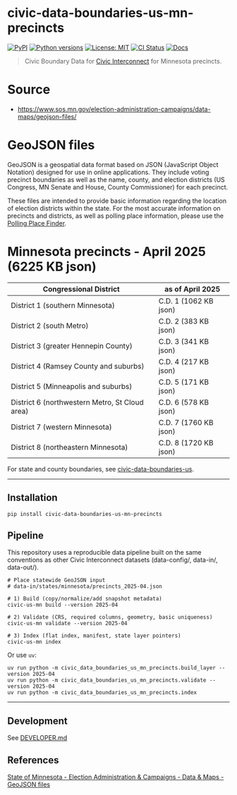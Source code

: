 # civic-data-boundaries-us-mn-precincts

[![PyPI](https://img.shields.io/pypi/v/civic-data-boundaries-us-mn-precincts.svg)](https://pypi.org/project/civic-data-boundaries-us-mn-precincts/)
[![Python versions](https://img.shields.io/pypi/pyversions/civic-data-boundaries-us-mn-precincts.svg)](https://pypi.org/project/civic-data-boundaries-us-mn-precincts/)
[![License: MIT](https://img.shields.io/badge/license-MIT-green.svg)](https://opensource.org/licenses/MIT)
[![CI Status](https://github.com/civic-interconnect/civic-data-boundaries-us-mn-precincts/actions/workflows/ci.yml/badge.svg)](https://github.com/civic-interconnect/civic-data-boundaries-us-mn-precincts/actions/workflows/ci.yml)
[![Docs](https://img.shields.io/badge/docs-mkdocs--material-blue)](https://civic-interconnect.github.io/civic-data-boundaries-us-mn-precincts/)

> Civic Boundary Data for [Civic Interconnect](https://github.com/civic-interconnect) for Minnesota precincts.

# Source

- <https://www.sos.mn.gov/election-administration-campaigns/data-maps/geojson-files/>

# GeoJSON files

GeoJSON is a geospatial data format based on JSON (JavaScript Object Notation) designed for use in online applications. They include voting precinct boundaries as well as the name, county, and election districts (US Congress, MN Senate and House, County Commissioner) for each precinct.

These files are intended to provide basic information regarding the location of election districts within the state. For the most accurate information on precincts and districts, as well as polling place information, please use the [Polling Place Finder](https://www.sos.mn.gov/elections-voting/election-day-voting/where-do-i-vote/).

# Minnesota precincts - April 2025 (6225 KB json)

| Congressional District                         | as of April 2025      |
| ---------------------------------------------- | --------------------- |
| District 1 (southern Minnesota)                | C.D. 1 (1062 KB json) |
| District 2 (south Metro)                       | C.D. 2 (383 KB json)  |
| District 3 (greater Hennepin County)           | C.D. 3 (341 KB json)  |
| District 4 (Ramsey County and suburbs)         | C.D. 4 (217 KB json)  |
| District 5 (Minneapolis and suburbs)           | C.D. 5 (171 KB json)  |
| District 6 (northwestern Metro, St Cloud area) | C.D. 6 (578 KB json)  |
| District 7 (western Minnesota)                 | C.D. 7 (1760 KB json) |
| District 8 (northeastern Minnesota)            | C.D. 8 (1720 KB json) |

For state and county boundaries, see [civic-data-boundaries-us](https://github.com/civic-interconnect/civic-data-boundaries-us/).

---

## Installation

```shell
pip install civic-data-boundaries-us-mn-precincts
```

## Pipeline

This repository uses a reproducible data pipeline built on the same conventions as other Civic Interconnect datasets (data-config/, data-in/, data-out/).

```shell
# Place statewide GeoJSON input
# data-in/states/minnesota/precincts_2025-04.json

# 1) Build (copy/normalize/add snapshot metadata)
civic-us-mn build --version 2025-04

# 2) Validate (CRS, required columns, geometry, basic uniqueness)
civic-us-mn validate --version 2025-04

# 3) Index (flat index, manifest, state layer pointers)
civic-us-mn index

```

Or use `uv`:

```shell
uv run python -m civic_data_boundaries_us_mn_precincts.build_layer --version 2025-04
uv run python -m civic_data_boundaries_us_mn_precincts.validate --version 2025-04
uv run python -m civic_data_boundaries_us_mn_precincts.index
```

---

## Development

See [DEVELOPER.md](./DEVELOPER.md)

## References

[State of Minnesota - Election Administration & Campaigns - Data & Maps - GeoJSON files](https://www.sos.mn.gov/election-administration-campaigns/data-maps/geojson-files/)
